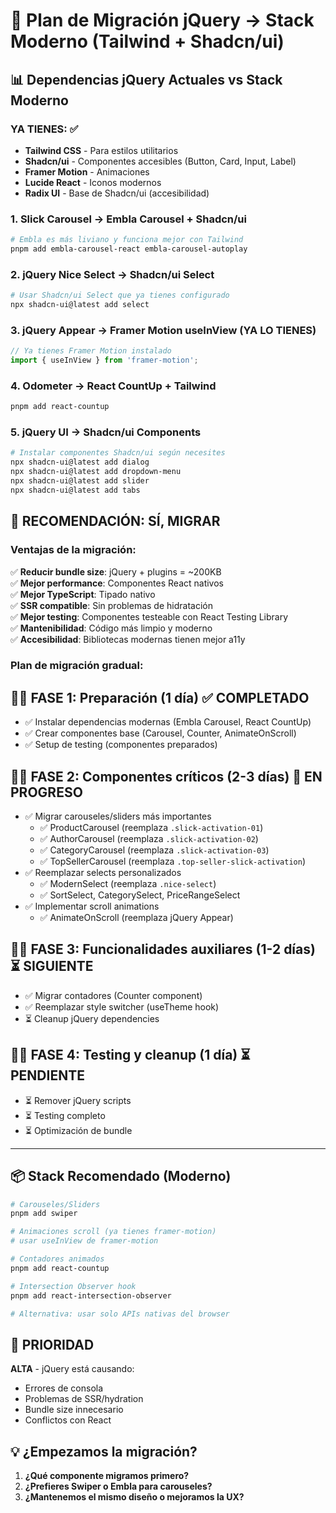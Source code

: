 # 🚀 Plan de Migración jQuery → Stack Moderno (Tailwind + Shadcn/ui)

## 📊 Dependencias jQuery Actuales vs Stack Moderno

### **YA TIENES:** ✅
- **Tailwind CSS** - Para estilos utilitarios
- **Shadcn/ui** - Componentes accesibles (Button, Card, Input, Label)
- **Framer Motion** - Animaciones
- **Lucide React** - Iconos modernos
- **Radix UI** - Base de Shadcn/ui (accesibilidad)

### 1. **Slick Carousel** → **Embla Carousel + Shadcn/ui**
```bash
# Embla es más liviano y funciona mejor con Tailwind
pnpm add embla-carousel-react embla-carousel-autoplay
```

### 2. **jQuery Nice Select** → **Shadcn/ui Select**
```bash
# Usar Shadcn/ui Select que ya tienes configurado
npx shadcn-ui@latest add select
```

### 3. **jQuery Appear** → **Framer Motion useInView** (YA LO TIENES)
```typescript
// Ya tienes Framer Motion instalado
import { useInView } from 'framer-motion';
```

### 4. **Odometer** → **React CountUp + Tailwind**
```bash
pnpm add react-countup
```

### 5. **jQuery UI** → **Shadcn/ui Components**
```bash
# Instalar componentes Shadcn/ui según necesites
npx shadcn-ui@latest add dialog
npx shadcn-ui@latest add dropdown-menu
npx shadcn-ui@latest add slider
npx shadcn-ui@latest add tabs
```

## 🎯 **RECOMENDACIÓN: SÍ, MIGRAR**

### **Ventajas de la migración:**

✅ **Reducir bundle size**: jQuery + plugins = ~200KB  
✅ **Mejor performance**: Componentes React nativos  
✅ **Mejor TypeScript**: Tipado nativo  
✅ **SSR compatible**: Sin problemas de hidratación  
✅ **Mejor testing**: Componentes testeable con React Testing Library  
✅ **Mantenibilidad**: Código más limpio y moderno  
✅ **Accesibilidad**: Bibliotecas modernas tienen mejor a11y  

### **Plan de migración gradual:**

## 🏃‍♂️ **FASE 1: Preparación (1 día)** ✅ COMPLETADO
- ✅ Instalar dependencias modernas (Embla Carousel, React CountUp)
- ✅ Crear componentes base (Carousel, Counter, AnimateOnScroll)
- ✅ Setup de testing (componentes preparados)

## 🏃‍♂️ **FASE 2: Componentes críticos (2-3 días)** 🚧 EN PROGRESO
- ✅ Migrar carouseles/sliders más importantes
  - ✅ ProductCarousel (reemplaza `.slick-activation-01`)
  - ✅ AuthorCarousel (reemplaza `.slick-activation-02`)
  - ✅ CategoryCarousel (reemplaza `.slick-activation-03`)
  - ✅ TopSellerCarousel (reemplaza `.top-seller-slick-activation`)
- ✅ Reemplazar selects personalizados
  - ✅ ModernSelect (reemplaza `.nice-select`)
  - ✅ SortSelect, CategorySelect, PriceRangeSelect
- ✅ Implementar scroll animations
  - ✅ AnimateOnScroll (reemplaza jQuery Appear)

## 🏃‍♂️ **FASE 3: Funcionalidades auxiliares (1-2 días)** ⏳ SIGUIENTE
- ✅ Migrar contadores (Counter component)
- ✅ Reemplazar style switcher (useTheme hook)
- ⏳ Cleanup jQuery dependencies

## 🏃‍♂️ **FASE 4: Testing y cleanup (1 día)** ⏳ PENDIENTE
- ⏳ Remover jQuery scripts
- ⏳ Testing completo
- ⏳ Optimización de bundle

---

## 📦 **Stack Recomendado (Moderno)**

```bash
# Carouseles/Sliders
pnpm add swiper

# Animaciones scroll (ya tienes framer-motion)
# usar useInView de framer-motion

# Contadores animados
pnpm add react-countup

# Intersection Observer hook
pnpm add react-intersection-observer

# Alternativa: usar solo APIs nativas del browser
```

## 🚨 **PRIORIDAD**

**ALTA** - jQuery está causando:
- Errores de consola
- Problemas de SSR/hydration
- Bundle size innecesario 
- Conflictos con React

## 💡 **¿Empezamos la migración?**

1. **¿Qué componente migramos primero?**
2. **¿Prefieres Swiper o Embla para carouseles?**
3. **¿Mantenemos el mismo diseño o mejoramos la UX?**

